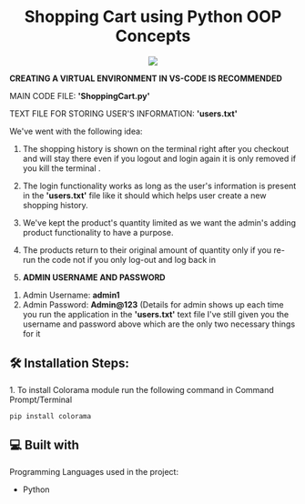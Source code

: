 <h1 align="center" id="title">Shopping Cart using Python OOP Concepts</h1>
<p align="center"><img src="https://socialify.git.ci/iammartariq/Second-Semester-CEP/image?font=Inter&language=1&name=1&owner=1&pattern=Charlie%20Brown&theme=Light"></p>


<p id="description">

<b>CREATING A VIRTUAL ENVIRONMENT IN VS-CODE IS RECOMMENDED </b>

MAIN CODE FILE: **'ShoppingCart.py'** 

TEXT FILE FOR STORING USER'S INFORMATION: **'users.txt'** 

We've went with the following idea: 
1. The shopping history is shown on the terminal right after you checkout and will stay there even if you logout and login again it is only removed if you kill the terminal .
2. The login functionality works as long as the user's information is present in the **'users.txt'** file like it should which helps user create a new shopping history.
3. We've kept the product's quantity limited as we want the admin's adding product functionality to have a purpose.
4. The products return to their original amount of quantity only if you re-run the code not if you only log-out and log back in

5. **ADMIN USERNAME AND PASSWORD**
1) Admin Username: **admin1** 
2) Admin Password: **Admin@123** 
(Details for admin shows up each time you run the application in the **'users.txt'** text file I've still given you the username and password above which are the only two necessary things for it</p>


<h2>🛠️ Installation Steps:</h2>

<p>1. To install Colorama module run the following command in Command Prompt/Terminal</p>

```
pip install colorama
```

  
  
<h2>💻 Built with</h2>

Programming Languages used in the project:

*   Python

